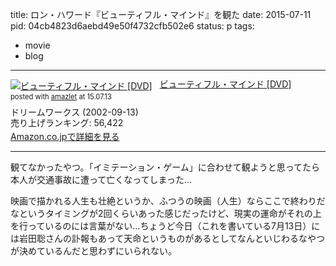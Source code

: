 title: ロン・ハワード『ビューティフル・マインド』を観た
date: 2015-07-11
pid: 04cb4823d6aebd49e50f4732cfb502e6
status: p
tags:
- movie
- blog
---

<div class="amazlet-box" style="margin-bottom:0px;"><div class="amazlet-image" style="float:left;margin:0px 12px 1px 0px;"><a href="http://www.amazon.co.jp/exec/obidos/ASIN/B00006LSXR/dotimpact-22/ref=nosim/" name="amazletlink" target="_blank"><img src="http://ecx.images-amazon.com/images/I/41HNMXP484L._SL160_.jpg" alt="ビューティフル・マインド [DVD]" style="border: none;" /></a></div><div class="amazlet-info" style="line-height:120%; margin-bottom: 10px"><div class="amazlet-name" style="margin-bottom:10px;line-height:120%"><a href="http://www.amazon.co.jp/exec/obidos/ASIN/B00006LSXR/dotimpact-22/ref=nosim/" name="amazletlink" target="_blank">ビューティフル・マインド [DVD]</a><div class="amazlet-powered-date" style="font-size:80%;margin-top:5px;line-height:120%">posted with <a href="http://www.amazlet.com/" title="amazlet" target="_blank">amazlet</a> at 15.07.13</div></div><div class="amazlet-detail">ドリームワークス (2002-09-13)<br />売り上げランキング: 56,422<br /></div><div class="amazlet-sub-info" style="float: left;"><div class="amazlet-link" style="margin-top: 5px"><a href="http://www.amazon.co.jp/exec/obidos/ASIN/B00006LSXR/dotimpact-22/ref=nosim/" name="amazletlink" target="_blank">Amazon.co.jpで詳細を見る</a></div></div></div><div class="amazlet-footer" style="clear: left"></div></div>

----

観てなかったやつ。「イミテーション・ゲーム」に合わせて観ようと思ってたら本人が交通事故に遭って亡くなってしまった…

映画で描かれる人生も壮絶というか、ふつうの映画（人生）ならここで終わりだなというタイミングが2回くらいあった感じだったけど、現実の運命がそれの上を行っているのには言葉がない…ちょうど今日（これを書いている7月13日）には岩田聡さんの訃報もあって天命というものがあるとしてなんといじわるなやつが決めているんだと思わずにいられない。
